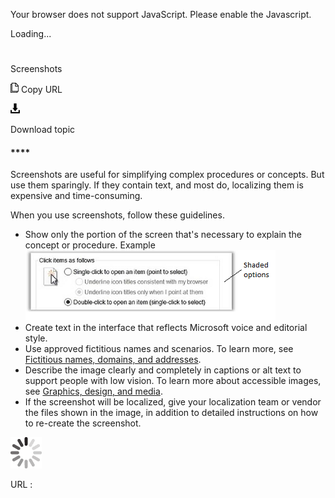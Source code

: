 Your browser does not support JavaScript. Please enable the Javascript.

Loading...

# 

Screenshots

![Copy URL](screenshots_files/Copy.png)
Copy URL

![Download](screenshots_files/Download.png)

Download topic

#### ****

Screenshots
are useful for simplifying complex procedures or concepts. But use
them sparingly. If they contain text, and most do, localizing them
is expensive and time-consuming. 

When you use screenshots, follow these guidelines.

  - Show only the portion of the screen that's necessary to explain the concept or procedure.
    Example
    ![](screenshots_files/250946014.png)
  - Create text in the interface that reflects Microsoft voice and editorial style.
  - Use approved fictitious names and scenarios. To learn more, see [Fictitious names, domains, and addresses](https://worldready.cloudapp.net/Styleguide/Read?id=2700&topicid=26697).
  - Describe
    the image clearly and completely in captions or alt text to
    support people with low vision. To learn more about accessible
    images, see [Graphics, design, and media](https://worldready.cloudapp.net/Styleguide/Read?id=2700&topicid=32191).
  - If
    the screenshot will be localized, give your localization team or vendor
    the files shown in the image, in addition to detailed
    instructions on how to re-create the screenshot. 

![In progress](screenshots_files/activity-large.gif)

URL :
